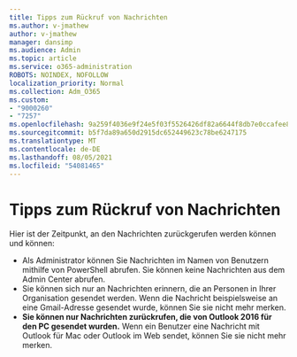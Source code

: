 ```yaml
---
title: Tipps zum Rückruf von Nachrichten
ms.author: v-jmathew
author: v-jmathew
manager: dansimp
ms.audience: Admin
ms.topic: article
ms.service: o365-administration
ROBOTS: NOINDEX, NOFOLLOW
localization_priority: Normal
ms.collection: Adm_O365
ms.custom:
- "9000260"
- "7257"
ms.openlocfilehash: 9a259f4036e9f24e5f03f5526426df82a6644f8db7e0ccafee8aaa37dcd0f552
ms.sourcegitcommit: b5f7da89a650d2915dc652449623c78be6247175
ms.translationtype: MT
ms.contentlocale: de-DE
ms.lasthandoff: 08/05/2021
ms.locfileid: "54081465"
---
```

# <a name="tips-about-recalling-messages"></a>Tipps zum Rückruf von Nachrichten

Hier ist der Zeitpunkt, an den Nachrichten zurückgerufen werden können und können:

* Als Administrator können Sie Nachrichten im Namen von Benutzern mithilfe von PowerShell abrufen. Sie können keine Nachrichten aus dem Admin Center abrufen.
* Sie können sich nur an Nachrichten erinnern, die an Personen in Ihrer Organisation gesendet werden. Wenn die Nachricht beispielsweise an eine Gmail-Adresse gesendet wurde, können Sie sie nicht mehr merken.
* **Sie können nur Nachrichten zurückrufen, die von Outlook 2016 für den PC gesendet wurden.** Wenn ein Benutzer eine Nachricht mit Outlook für Mac oder Outlook im Web sendet, können Sie sie nicht mehr merken.
